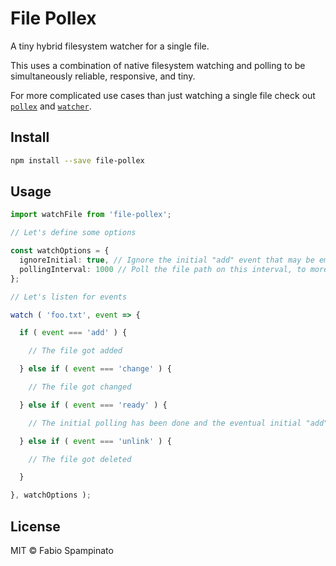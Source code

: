 # File Pollex

A tiny hybrid filesystem watcher for a single file.

This uses a combination of native filesystem watching and polling to be simultaneously reliable, responsive, and tiny.

For more complicated use cases than just watching a single file check out [`pollex`](https://github.com/fabiospampinato/pollex) and [`watcher`](https://github.com/fabiospampinato/watcher).

## Install

```sh
npm install --save file-pollex
```

## Usage

```ts
import watchFile from 'file-pollex';

// Let's define some options

const watchOptions = {
  ignoreInitial: true, // Ignore the initial "add" event that may be emitted while the file path is being polled for the first time
  pollingInterval: 1000 // Poll the file path on this interval, to more reliably detect "add" and "unlink" events
};

// Let's listen for events

watch ( 'foo.txt', event => {

  if ( event === 'add' ) {

    // The file got added

  } else if ( event === 'change' ) {

    // The file got changed

  } else if ( event === 'ready' ) {

    // The initial polling has been done and the eventual initial "add" event has been emitted

  } else if ( event === 'unlink' ) {

    // The file got deleted

  }

}, watchOptions );
```

## License

MIT © Fabio Spampinato
